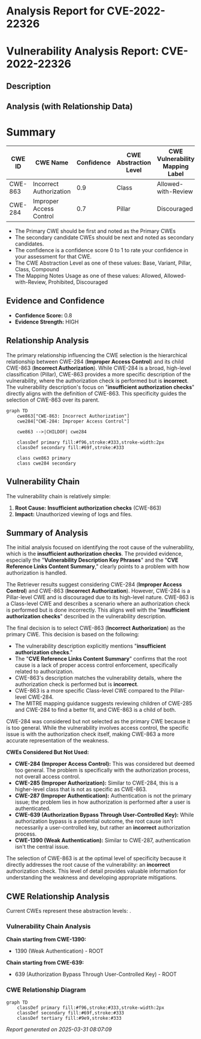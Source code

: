 # Analysis Report for CVE-2022-22326

# Vulnerability Analysis Report: CVE-2022-22326

## Description



## Analysis (with Relationship Data)

# Summary
| CWE ID  | CWE Name                  | Confidence | CWE Abstraction Level | CWE Vulnerability Mapping Label | CWE-Vulnerability Mapping Notes |
|---------|---------------------------|------------|-----------------------|---------------------------------|---------------------------------|
| CWE-863 | Incorrect Authorization   | 0.9        | Class                 | Allowed-with-Review             | Allowed-with-Review             |
| CWE-284 | Improper Access Control   | 0.7        | Pillar                | Discouraged                     | Discouraged                     |

- The Primary CWE should be first and noted as the Primary CWEs
- The secondary candidate CWEs should be next and noted as secondary candidates.
- The confidence is a confidence score 0 to 1 to rate your confidence in your assessment for that CWE.
- The CWE Abstraction Level as one of these values: Base, Variant, Pillar, Class, Compound
- The Mapping Notes Usage as one of these values: Allowed, Allowed-with-Review, Prohibited, Discouraged

## Evidence and Confidence

*   **Confidence Score:** 0.8
*   **Evidence Strength:** HIGH

## Relationship Analysis
The primary relationship influencing the CWE selection is the hierarchical relationship between CWE-284 (**Improper Access Control**) and its child CWE-863 (**Incorrect Authorization**). While CWE-284 is a broad, high-level classification (Pillar), CWE-863 provides a more specific description of the vulnerability, where the authorization check is performed but is **incorrect**. The vulnerability description's focus on "**insufficient authorization checks**" directly aligns with the definition of CWE-863. This specificity guides the selection of CWE-863 over its parent.

```mermaid
graph TD
    cwe863["CWE-863: Incorrect Authorization"]
    cwe284["CWE-284: Improper Access Control"]
    
    cwe863 -->|CHILDOF| cwe284
    
    classDef primary fill:#f96,stroke:#333,stroke-width:2px
    classDef secondary fill:#69f,stroke:#333
    
    class cwe863 primary
    class cwe284 secondary
```

## Vulnerability Chain
The vulnerability chain is relatively simple:

1.  **Root Cause:** **Insufficient authorization checks** (CWE-863)
2.  **Impact:** Unauthorized viewing of logs and files.

## Summary of Analysis
The initial analysis focused on identifying the root cause of the vulnerability, which is the **insufficient authorization checks**. The provided evidence, especially the "**Vulnerability Description Key Phrases**" and the "**CVE Reference Links Content Summary**," clearly points to a problem with how authorization is handled.

The Retriever results suggest considering CWE-284 (**Improper Access Control**) and CWE-863 (**Incorrect Authorization**). However, CWE-284 is a Pillar-level CWE and is discouraged due to its high-level nature. CWE-863 is a Class-level CWE and describes a scenario where an authorization check is performed but is done incorrectly. This aligns well with the "**insufficient authorization checks**" described in the vulnerability description.

The final decision is to select CWE-863 (**Incorrect Authorization**) as the primary CWE. This decision is based on the following:

*   The vulnerability description explicitly mentions "**insufficient authorization checks**."
*   The "**CVE Reference Links Content Summary**" confirms that the root cause is a lack of proper access control enforcement, specifically related to authorization.
*   CWE-863's description matches the vulnerability details, where the authorization check is performed but is **incorrect**.
*   CWE-863 is a more specific Class-level CWE compared to the Pillar-level CWE-284.
*   The MITRE mapping guidance suggests reviewing children of CWE-285 and CWE-284 to find a better fit, and CWE-863 is a child of both.

CWE-284 was considered but not selected as the primary CWE because it is too general. While the vulnerability involves access control, the specific issue is with the authorization check itself, making CWE-863 a more accurate representation of the weakness.

**CWEs Considered But Not Used:**

*   **CWE-284 (Improper Access Control):** This was considered but deemed too general. The problem is specifically with the authorization process, not overall access control.
*   **CWE-285 (Improper Authorization):** Similar to CWE-284, this is a higher-level class that is not as specific as CWE-863.
*   **CWE-287 (Improper Authentication):** Authentication is not the primary issue; the problem lies in how authorization is performed after a user is authenticated.
*   **CWE-639 (Authorization Bypass Through User-Controlled Key):** While authorization bypass is a potential outcome, the root cause isn't necessarily a user-controlled key, but rather an **incorrect** authorization process.
*   **CWE-1390 (Weak Authentication):** Similar to CWE-287, authentication isn't the central issue.

The selection of CWE-863 is at the optimal level of specificity because it directly addresses the root cause of the vulnerability: an **incorrect** authorization check. This level of detail provides valuable information for understanding the weakness and developing appropriate mitigations.


## CWE Relationship Analysis

Current CWEs represent these abstraction levels: .


### Vulnerability Chain Analysis

**Chain starting from CWE-1390:**
- 1390 (Weak Authentication) - ROOT


**Chain starting from CWE-639:**
- 639 (Authorization Bypass Through User-Controlled Key) - ROOT



### CWE Relationship Diagram

```mermaid
graph TD
    classDef primary fill:#f96,stroke:#333,stroke-width:2px
    classDef secondary fill:#69f,stroke:#333
    classDef tertiary fill:#9e9,stroke:#333
```



*Report generated on 2025-03-31 08:07:09*
